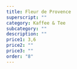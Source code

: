 ```yaml
---
title: Fleur de Provence
superscript: ""
category: Kaffee & Tee
subcategory: ""
description: ""
price1: 3,6
price2: ""
price3: ""
order: "8"
---
```

